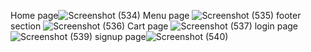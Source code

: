 Home page![Screenshot (534)](https://github.com/amit-simplify3x/Food_del/assets/96457909/177e4a9f-8b43-415f-99cf-7370bc2f291b)
Menu page ![Screenshot (535)](https://github.com/amit-simplify3x/Food_del/assets/96457909/79695448-e76d-4b61-89a4-01b1a54ea204)
footer section ![Screenshot (536)](https://github.com/amit-simplify3x/Food_del/assets/96457909/cd296cf8-66f4-400b-84b4-185d8135db68)
Cart page ![Screenshot (537)](https://github.com/amit-simplify3x/Food_del/assets/96457909/e51aea4a-b80d-4f34-b42c-e2ee80fc665b)
login page ![Screenshot (539)](https://github.com/amit-simplify3x/Food_del/assets/96457909/b9c7a7d2-3efa-44b9-99d2-89d9fc611784)
signup page![Screenshot (540)](https://github.com/amit-simplify3x/Food_del/assets/96457909/14e6b913-b6e9-4e41-a4c7-d4375ddd3021)
